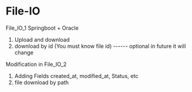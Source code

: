 # File-IO
File_IO_1
Springboot + Oracle
1. Upload and download
2. download by id (You must know file id) ------ optional in future it will change


Modification in File_IO_2
1. Adding Fields created_at, modified_at, Status, etc
2. file download by path 
